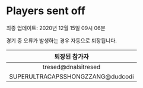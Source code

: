 # Players sent off
최종 업데이트: 2020년 12월 15일 09시 06분


경기 중 오류가 발생하는 경우 자동으로 퇴장됩니다.


| 퇴장된 참가자 |
|:---:|
| tresed@dnalsitresed |
| SUPERULTRACAPSSHONGZZANG@dudcodi |